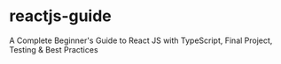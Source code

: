 # reactjs-guide
A Complete Beginner's Guide to React JS with TypeScript, Final Project, Testing & Best Practices

